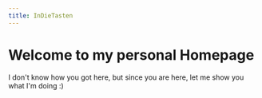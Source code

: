 ```yaml
---
title: InDieTasten
---
```


# Welcome to my personal Homepage

I don't know how you got here, but since you are here, let me show you what I'm doing :)
